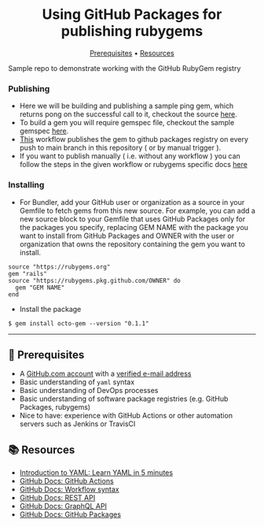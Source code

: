 <h1 align="center">Using GitHub Packages for publishing rubygems</h1>

<p align="center">
  <a href="#mega-prerequisites">Prerequisites</a> •  
  <a href="#books-resources">Resources</a>
</p>


Sample repo to demonstrate working with the GitHub RubyGem registry

### Publishing

- Here we will be building and publishing a sample ping gem, which returns pong on the successful call to it, checkout the source [here](https://github.com/GitHubConstellation2022/packages-rubygem/blob/main/lib/sample_gem.rb).
- To build a gem you will require gemspec file, checkout the sample gemspec [here](https://github.com/GitHubConstellation2022/packages-rubygem/blob/main/samplegem.gemspec).
- [This](https://github.com/GitHubConstellation2022/packages-rubygem/blob/main/.github/workflows/publish-gem.yml) workflow publishes the gem to github packages registry on every push to main branch in this repository ( or by manual trigger ).
- If you want to publish manually ( i.e. without any workflow ) you can follow the steps in the given workflow or rubygems specific docs [here](https://docs.github.com/en/packages/working-with-a-github-packages-registry/working-with-the-rubygems-registry)


### Installing
- For Bundler, add your GitHub user or organization as a source in your Gemfile to fetch gems from this new source. For example, you can add a new source block to your Gemfile that uses GitHub Packages only for the packages you specify, replacing GEM NAME with the package you want to install from GitHub Packages and OWNER with the user or organization that owns the repository containing the gem you want to install.

```
source "https://rubygems.org"
gem "rails"
source "https://rubygems.pkg.github.com/OWNER" do
  gem "GEM NAME"
end
```

- Install the package

`$ gem install octo-gem --version "0.1.1"`


---

## :mega: Prerequisites

- A [GitHub.com account](https://github.com/join) with a [verified e-mail address](https://docs.github.com/en/free-pro-team@latest/github/getting-started-with-github/verifying-your-email-address)
- Basic understanding of `yaml` syntax
- Basic understanding of DevOps processes
- Basic understanding of software package registries (e.g. GitHub Packages, rubygems)
- Nice to have: experience with GitHub Actions or other automation servers such as Jenkins or TravisCI

## :books: Resources

- [Introduction to YAML: Learn YAML in 5 minutes](https://www.codeproject.com/Articles/1214409/Learn-YAML-in-five-minutes)
- [GitHub Docs: GitHub Actions](https://docs.github.com/actions)
- [GitHub Docs: Workflow syntax](https://docs.github.com/actions/reference/workflow-syntax-for-github-actions)
- [GitHub Docs: REST API](https://docs.github.com/rest)
- [GitHub Docs: GraphQL API](https://docs.github.com/graphql)
- [GitHub Docs: GitHub Packages](https://docs.github.com/packages)
